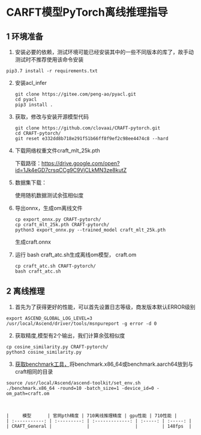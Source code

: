 # CARFT模型PyTorch离线推理指导

## 1 环境准备 

1. 安装必要的依赖，测试环境可能已经安装其中的一些不同版本的库了，故手动测试时不推荐使用该命令安装  

```
pip3.7 install -r requirements.txt  
```

2. 安装acl_infer

   ```
   git clone https://gitee.com/peng-ao/pyacl.git
   cd pyacl
   pip3 install .
   ```

3. 获取，修改与安装开源模型代码  

   ```
   git clone https://github.com/clovaai/CRAFT-pytorch.git
   cd CRAFT-pytorch/
   git reset e332dd8b718e291f51b66ff8f9ef2c98ee4474c8 --hard
   ```

4. 下载网络权重文件craft_mlt_25k.pth

   下载路径：https://drive.google.com/open?id=1Jk4eGD7crsqCCg9C9VjCLkMN3ze8kutZ

5. 数据集下载：

   使用随机数据测试余弦相似度

6. 导出onnx，生成om离线文件

   ```
   cp export_onnx.py CRAFT-pytorch/
   cp craft_mlt_25k.pth CRAFT-pytorch/
   python3 export_onnx.py --trained_model craft_mlt_25k.pth
   ```

   生成craft.onnx

7. 运行 bash craft_atc.sh生成离线om模型， craft.om

   ```
   cp craft_atc.sh CRAFT-pytorch/
   bash craft_atc.sh
   ```

   

## 2 离线推理 

1. 首先为了获得更好的性能，可以首先设置日志等级，商发版本默认ERROR级别

```
export ASCEND_GLOBAL_LOG_LEVEL=3
/usr/local/Ascend/driver/tools/msnpureport -g error -d 0
```

2. 获取精度,模型有2个输出，我们计算余弦相似度

```
cp cosine_similarity.py CRAFT-pytorch/
python3 cosine_similarity.py
```

3. [获取benchmark工具，](https://gitee.com/ascend/cann-benchmark/tree/master/infer)将benchmark.x86_64或benchmark.aarch64放到与craft相同的目录

```
source /usr/local/Ascend/ascend-toolkit/set_env.sh 
./benchmark.x86_64 -round=10 -batch_size=1 -device_id=0 -om_path=craft.om 
```



```
   

|     模型      | 官网pth精度 | 710离线推理精度 | gpu性能 | 710性能 |
| :-----------: | :---------: | :-------------: | :-----: | :-----: |
| CRAFT_General |             |                 |         | 148fps  |

```